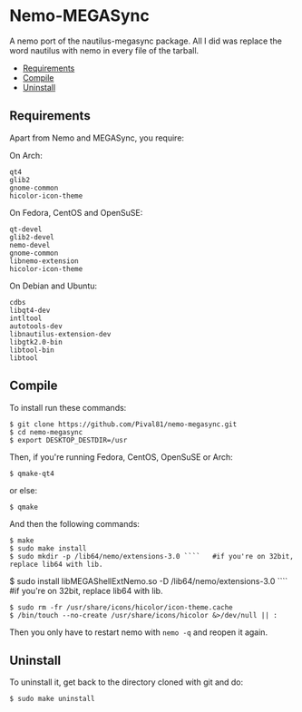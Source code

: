 # Nemo-MEGASync
A nemo port of the nautilus-megasync package. All I did was replace the word nautilus with nemo in every file of the tarball.

* [Requirements](#requirements)
* [Compile](#compile)
* [Uninstall](#uninstall)


## Requirements

Apart from Nemo and MEGASync, you require:

On Arch:
````
qt4
glib2
gnome-common
hicolor-icon-theme
````

On Fedora, CentOS and OpenSuSE:
````
qt-devel
glib2-devel
nemo-devel
gnome-common
libnemo-extension
hicolor-icon-theme
````

On Debian and Ubuntu:
````
cdbs
libqt4-dev
intltool
autotools-dev
libnautilus-extension-dev
libgtk2.0-bin
libtool-bin
libtool
````
## Compile

To install run these commands:
````
$ git clone https://github.com/Pival81/nemo-megasync.git
$ cd nemo-megasync
$ export DESKTOP_DESTDIR=/usr
````
Then, if you're running Fedora, CentOS, OpenSuSE or Arch:
````
$ qmake-qt4
````
or else:
````
$ qmake
````
And then the following commands:
````
$ make
$ sudo make install
$ sudo mkdir -p /lib64/nemo/extensions-3.0 ````   #if you're on 32bit, replace lib64 with lib.
````
$ sudo install libMEGAShellExtNemo.so -D /lib64/nemo/extensions-3.0 ````   #if you're on 32bit, replace lib64 with lib.
````
$ sudo rm -fr /usr/share/icons/hicolor/icon-theme.cache
$ /bin/touch --no-create /usr/share/icons/hicolor &>/dev/null || :
````
Then you only have to restart nemo with ```` nemo -q ```` and reopen it again.

## Uninstall

To uninstall it, get back to the directory cloned with git and do:
````
$ sudo make uninstall
````
